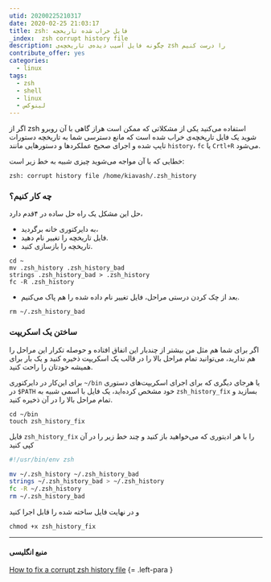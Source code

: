 ```yaml
---
utid: 20200225210317
date: 2020-02-25 21:03:17
title: zsh: فایل خراب شده‌ تاریخچه
_index:  zsh corrupt history file
description: چگونه فایل آسیب دیده‌ی تاریخچه‌ی zsh را درست کنیم
contribute_offer: yes
categories:
  - linux
tags:
  - zsh
  - shell
  - linux
  - لینوکس
---
```

اگر از zsh استفاده می‌کنید یکی از مشکلاتی که ممکن است هراز گاهی با آن روبرو شوید یک فایل تاریخچه‌ی خراب شده است که مانع دسترسی شما به تاریخچه دستورات تایپ شده و اجرای صحیح عملکردها و دستورهایی مانند `history`، `fc` یا `Crtl+R` می‌شود.

خطایی که با آن مواجه می‌شوید چیزی شبیه به خط زیر است:

	zsh: corrupt history file /home/kiavash/.zsh_history

### چه کار کنیم؟

حل این مشکل یک راه  حل ساده در ۴قدم دارد،

- به دایرکتوری خانه برگردید،
- فایل تاریخچه را تغییر نام دهید.
- تاریخچه را بازسازی کنید.

```
cd ~
mv .zsh_history .zsh_history_bad
strings .zsh_history_bad > .zsh_history
fc -R .zsh_history
```

- بعد از چک کردن درستی مراحل، فایل تغییر نام داده شده را هم پاک می‌کنیم.

```
rm ~/.zsh_history_bad
```

### ساختن یک اسکریپت

اگر برای شما هم مثل من بیشتر از چندبار این اتفاق افتاده و حوصله تکرار این مراحل را هم ندارید، می‌توانید تمام مراحل بالا را در قالب یک اسکریپت ذخیره کنید و یک بار برای همیشه خودتان را راحت کنید.

برای این‌کار در دایرکتوری `~/bin` یا هرجای دیگری که برای اجرای اسکریپت‌های دستوری در `$PATH` خود مشخص کرده‌اید، یک فایل با اسمی شبیه به `zsh_history_fix` بسازید و تمام مراحل بالا را در آن ذخیره کنید.


	cd ~/bin
	touch zsh_history_fix

فایل `zsh_history_fix` را با هر ادیتوری که می‌خواهید باز کنید و چند خط‌ زیر را در آن کپی کنید

```zsh
#!/usr/bin/env zsh

mv ~/.zsh_history ~/.zsh_history_bad
strings ~/.zsh_history_bad > ~/.zsh_history
fc -R ~/.zsh_history
rm ~/.zsh_history_bad
```

و در نهایت فایل ساخته شده را قابل اجرا کنید

	chmod +x zsh_history_fix


* * *

#### منبع انگلیسی

[How to fix a corrupt zsh history file](https://shapeshed.com/zsh-corrupt-history-file/)
{= .left-para }

